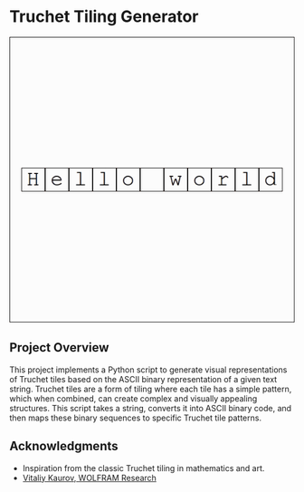 # Truchet Tiling Generator

![Demo](demo.gif)

## Project Overview
This project implements a Python script to generate visual representations of Truchet tiles based on the ASCII binary representation of a given text string. Truchet tiles are a form of tiling where each tile has a simple pattern, which when combined, can create complex and visually appealing structures. This script takes a string, converts it into ASCII binary code, and then maps these binary sequences to specific Truchet tile patterns.


## Acknowledgments
- Inspiration from the classic Truchet tiling in mathematics and art.
- [Vitaliy Kaurov, WOLFRAM Research](https://community.wolfram.com/groups/-/m/t/3166774)
